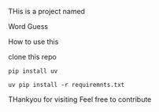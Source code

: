 THis is a project named

Word Guess

How to use this

clone this repo

```
pip install uv
```

```
uv pip install -r requiremnts.txt
```

THankyou for visiting
Feel free to contribute
